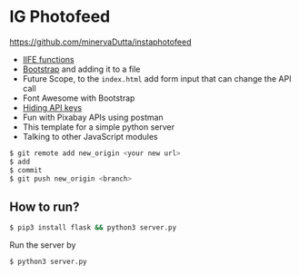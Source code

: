 # IG Photofeed
https://github.com/minervaDutta/instaphotofeed

* [IIFE functions](https://flaviocopes.com/javascript-iife)
* [Bootstrap](https://getbootstrap.com/docs/5.3/getting-started/introduction/) and adding it to a file
* Future Scope, to the `index.html` add form input that can change the API call
* Font Awesome with Bootstrap
* [Hiding API keys](https://medium.com/@oreillyalan88/how-to-hide-api-keys-from-github-7a14d1bf80c)
* Fun with Pixabay APIs using postman
* This template for a simple python server
* Talking to other JavaScript modules


```sh
$ git remote add new_origin <your new url>
$ add
$ commit
$ git push new_origin <branch>

```


## How to run?

```sh
$ pip3 install flask && python3 server.py
```
Run the server by

```sh
$ python3 server.py
```
